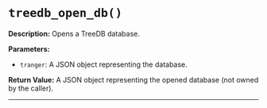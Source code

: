 # `treedb_open_db()`

**Description:**
Opens a TreeDB database.

**Parameters:**
- `tranger`: A JSON object representing the database.

**Return Value:**
A JSON object representing the opened database (not owned by the caller).

---

